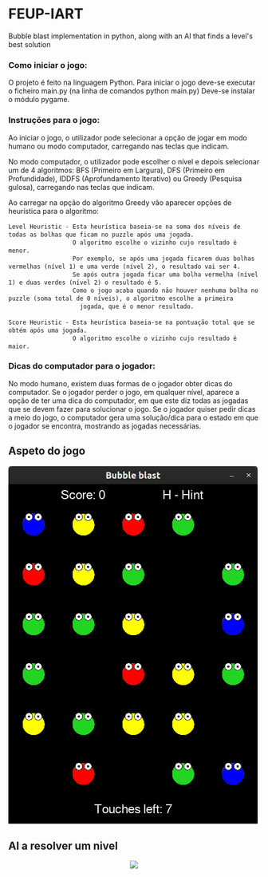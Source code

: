 # FEUP-IART
Bubble blast implementation in python, along with an AI that finds a level's best solution

### Como iniciar o jogo: 

O projeto é feito na linguagem Python.
Para iniciar o jogo deve-se executar o ficheiro main.py (na linha de comandos python main.py)
Deve-se instalar o módulo pygame.

### Instruções para o jogo:

Ao iniciar o jogo, o utilizador pode selecionar a opção de jogar em modo humano ou modo computador, carregando nas teclas que indicam.

No modo computador, o utilizador pode escolher o nível e depois selecionar um de 4 algoritmos: BFS (Primeiro em Largura), DFS (Primeiro em Profundidade),
    IDDFS (Aprofundamento Iterativo) ou Greedy (Pesquisa gulosa), carregando nas teclas que indicam.

Ao carregar na opção do algoritmo Greedy vão aparecer opções de heurística para o algoritmo:

    Level Heuristic - Esta heurística baseia-se na soma dos níveis de todas as bolhas que ficam no puzzle após uma jogada.
                      O algoritmo escolhe o vizinho cujo resultado é menor.
                      Por exemplo, se após uma jogada ficarem duas bolhas vermelhas (nível 1) e uma verde (nível 2), o resultado vai ser 4.
                      Se após outra jogada ficar uma bolha vermelha (nível 1) e duas verdes (nível 2) o resultado é 5.
                      Como o jogo acaba quando não houver nenhuma bolha no puzzle (soma total de 0 níveis), o algoritmo escolhe a primeira
                        jogada, que é o menor resultado.

    Score Heuristic - Esta heurística baseia-se na pontuação total que se obtém após uma jogada.
                      O algoritmo escolhe o vizinho cujo resultado é maior.

### Dicas do computador para o jogador:
No modo humano, existem duas formas de o jogador obter dicas do computador.
Se o jogador perder o jogo, em qualquer nível, aparece a opção de ter uma dica do computador, em que este diz todas as jogadas que se devem
fazer para solucionar o jogo.
Se o jogador quiser pedir dicas a meio do jogo, o computador gera uma solução/dica para o estado em que o jogador se encontra, mostrando as jogadas necessárias.

## Aspeto do jogo
![Level Screenshot](/assets/LevelScreenshot.png)

## AI a resolver um nivel

<p align="center"><img src="https://imgur.com/lF8Ehb7"></p>
